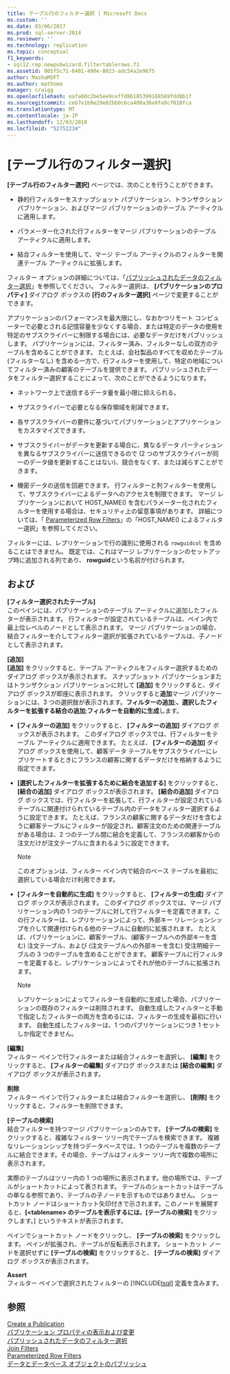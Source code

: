 ```yaml
---
title: テーブル行のフィルター選択 | Microsoft Docs
ms.custom: ''
ms.date: 03/06/2017
ms.prod: sql-server-2014
ms.reviewer: ''
ms.technology: replication
ms.topic: conceptual
f1_keywords:
- sql12.rep.newpubwizard.filtertablerows.f1
ms.assetid: 005f5c71-0401-490e-8823-adc54a2e9675
author: MashaMSFT
ms.author: mathoma
manager: craigg
ms.openlocfilehash: eafa0dc2be5ee9ceffd86185399168589fdd8b1f
ms.sourcegitcommit: ceb7e1b9e29e02bb0c6ca400a36e0fa9cf010fca
ms.translationtype: MT
ms.contentlocale: ja-JP
ms.lasthandoff: 12/03/2018
ms.locfileid: "52752234"
---
```

# <a name="filter-table-rows"></a>[テーブル行のフィルター選択]
  **[テーブル行のフィルター選択]** ページでは、次のことを行うことができます。  
  
-   静的行フィルターをスナップショット パブリケーション、トランザクション パブリケーション、およびマージ パブリケーションのテーブル アーティクルに適用します。  
  
-   パラメーター化された行フィルターをマージ パブリケーションのテーブル アーティクルに適用します。  
  
-   結合フィルターを使用して、マージ テーブル アーティクルのフィルターを関連テーブル アーティクルに拡張します。  
  
 フィルター オプションの詳細については、「[パブリッシュされたデータのフィルター選択](publish/filter-published-data.md)」を参照してください。 フィルター選択は、 **[パブリケーションのプロパティ]** ダイアログ ボックスの **[行のフィルター選択]** ページで変更することができます。  
  
 アプリケーションのパフォーマンスを最大限にし、なおかつリモート コンピューターで必要とされる記憶容量を少なくする場合、または特定のデータの使用を特定のサブスクライバーに制限する場合には、必要なデータだけをパブリッシュします。 パブリケーションには、フィルター済み、フィルターなしの双方のテーブルを含めることができます。 たとえば、会社製品のすべてを収めたテーブル (フィルターなし) を含める一方で、行フィルターを使用して、特定の地域についてフィルター済みの顧客のテーブルを提供できます。 パブリッシュされたデータをフィルター選択することによって、次のことができるようになります。  
  
-   ネットワーク上で送信するデータ量を最小限に抑えられる。  
  
-   サブスクライバーで必要となる保存領域を削減できます。  
  
-   各サブスクライバーの要件に基づいてパブリケーションとアプリケーションをカスタマイズできます。  
  
-   サブスクライバーがデータを更新する場合に、異なるデータ パーティションを異なるサブスクライバーに送信できるので (2 つのサブスクライバーが同一のデータ値を更新することはない)、競合をなくす、または減らすことができます。  
  
-   機密データの送信を回避できます。 行フィルターと列フィルターを使用して、サブスクライバーによるデータへのアクセスを制限できます。 マージ レプリケーションにおいて HOST_NAME() を含むパラメーター化されたフィルターを使用する場合は、セキュリティ上の留意事項があります。 詳細については、「 [Parameterized Row Filters](merge/parameterized-filters-parameterized-row-filters.md)」の「HOST_NAME() によるフィルター選択」を参照してください。  
  
 フィルターには、レプリケーションで行の識別に使用される `rowguidcol` を含めることはできません。 既定では、これはマージ レプリケーションのセットアップ時に追加される列であり、 **rowguid**という名前が付けられます。  
  
## <a name="options"></a>および  
 **[フィルター選択されたテーブル]**  
 このペインには、パブリケーションのテーブル アーティクルに追加したフィルターが表示されます。 行フィルターが設定されているテーブルは、ペイン内で最上位レベルのノードとして表示されます。 マージ パブリケーションの場合、結合フィルターを介してフィルター選択が拡張されているテーブルは、子ノードとして表示されます。  
  
 **[追加]**  
 **[追加]** をクリックすると、テーブル アーティクルをフィルター選択するためのダイアログ ボックスが表示されます。 スナップショット パブリケーションまたはトランザクション パブリケーションに対して **[追加]** をクリックすると、ダイアログ ボックスが即座に表示されます。 クリックすると**追加**マージ パブリケーションには、3 つの選択肢が表示されます。**フィルターの追加**;**、選択したフィルターを拡張する結合の追加**;**フィルターを自動的に生成**します。  
  
-   **[フィルターの追加]** をクリックすると、 **[フィルターの追加]** ダイアログ ボックスが表示されます。 このダイアログ ボックスでは、行フィルターをテーブル アーティクルに適用できます。 たとえば、 **[フィルターの追加]** ダイアログ ボックスを使用して、顧客データ テーブルをサブスクライバーにレプリケートするときにフランスの顧客に関するデータだけを格納するように指定できます。  
  
-   **[選択したフィルターを拡張するために結合を追加する]** をクリックすると、 **[結合の追加]** ダイアログ ボックスが表示されます。 **[結合の追加]** ダイアログ ボックスでは、行フィルターを拡張して、行フィルターが設定されているテーブルに関連付けられているテーブル内のデータをフィルター選択するように設定できます。 たとえば、フランスの顧客に関するデータだけを含むように顧客テーブルにフィルターが設定され、顧客注文のための関連テーブルがある場合は、2 つのテーブル間に結合を定義して、フランスの顧客からの注文だけが注文テーブルに含まれるように設定できます。  
  
    > [!NOTE]  
    >  このオプションは、フィルター ペイン内で結合のベース テーブルを最初に選択している場合だけ利用できます。  
  
-   **[フィルターを自動的に生成]** をクリックすると、 **[フィルターの生成]** ダイアログ ボックスが表示されます。 このダイアログ ボックスでは、マージ パブリケーション内の 1 つのテーブルに対して行フィルターを定義できます。この行フィルターは、レプリケーションによって、外部キー リレーションシップを介して関連付けられる他のテーブルに自動的に拡張されます。 たとえば、パブリケーションに、顧客テーブル、(顧客テーブルへの外部キーを含む) 注文テーブル、および (注文テーブルへの外部キーを含む) 受注明細テーブルの 3 つのテーブルを含めることができます。 顧客テーブルに行フィルターを定義すると、レプリケーションによってそれが他のテーブルに拡張されます。  
  
    > [!NOTE]  
    >  レプリケーションによってフィルターを自動的に生成した場合、パブリケーションの既存のフィルターは削除されます。 自動生成したフィルターと手動で指定したフィルターの両方を含めるには、フィルターの生成を最初に行います。 自動生成したフィルターは、1 つのパブリケーションにつき 1 セットしか指定できません。  
  
 **[編集]**  
 フィルター ペインで行フィルターまたは結合フィルターを選択し、 **[編集]** をクリックすると、 **[フィルターの編集]** ダイアログ ボックスまたは **[結合の編集]** ダイアログ ボックスが表示されます。  
  
 **削除**  
 フィルター ペインで行フィルターまたは結合フィルターを選択し、 **[削除]** をクリックすると、フィルターを削除できます。  
  
 **[テーブルの検索]**  
 結合フィルターを持つマージ パブリケーションのみです。 **[テーブルの検索]** をクリックすると、複雑なフィルター ツリー内でテーブルを検索できます。 複雑なリレーションシップを持つデータベースでは、1 つのテーブルを複数のテーブルに結合できます。その場合、テーブルはフィルター ツリー内で複数の場所に表示されます。  
  
 実際のテーブルはツリー内の 1 つの場所に表示されます。他の場所では、テーブルがショートカットによって表されます。 テーブルのショートカットはテーブルの単なる参照であり、テーブルの子ノードを示すものではありません。 ショートカット ノードはショートカット矢印付きで示されます。このノードを展開すると、**[\<tablename> のテーブルを表示するには、[テーブルの検索]** をクリックします。] というテキストが表示されます。  
  
 ペインでショートカット ノードをクリックし、 **[テーブルの検索]** をクリックします。 ペインが拡張され、テーブルが反転表示されます。 ショートカット ノードを選択せずに **[テーブルの検索]** をクリックすると、 **[テーブルの検索]** ダイアログ ボックスが表示されます。  
  
 **Assert**  
 フィルター ペインで選択されたフィルターの [!INCLUDE[tsql](../../includes/tsql-md.md)] 定義を含みます。  
  
## <a name="see-also"></a>参照  
 [Create a Publication](publish/create-a-publication.md)   
 [パブリケーション プロパティの表示および変更](publish/view-and-modify-publication-properties.md)   
 [パブリッシュされたデータのフィルター選択](publish/filter-published-data.md)   
 [Join Filters](merge/join-filters.md)   
 [Parameterized Row Filters](merge/parameterized-filters-parameterized-row-filters.md)   
 [データとデータベース オブジェクトのパブリッシュ](publish/publish-data-and-database-objects.md)  
  
  
